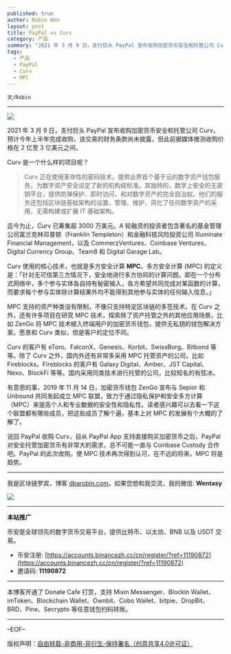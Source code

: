 ```yaml
---
published: true
author: Robin Wen
layout: post
title: PayPal vs Curv
category: 产品
summary: "2021 年 3 月 9 日，支付巨头 PayPal 宣布收购加密货币安全和托管公司 Curv，预计今年上半年完成收购，该交易的财务条款尚未披露，但此前据媒体推测收购价格在 2 亿至 3 亿美元之间。Curv 正在使用革命性的密码技术，提供业界首个基于云的数字资产钱包服务，为数字资产安全设定了新的机构级标准。其独特的，数学上安全的无密钥平台，提供防弹保护、即时访问，和对数字资产的完全自治权。他们的服务还包括区块链基础架构的设置、管理、维护，简化了任何数字资产的采用，无需构建或扩展 IT 基础架构。PayPal 的此次收购，使 MPC 技术再次得到认可，在不远的将来，MPC 将是趋势。"
tags:
  - 产品
  - PayPal
  - Curv
  - MPC
---
```


`文/Robin`

***

![](https://cdn.dbarobin.com/mwjwo52.png)

2021 年 3 月 9 日，支付巨头 PayPal 宣布收购加密货币安全和托管公司 Curv，预计今年上半年完成收购，该交易的财务条款尚未披露，但此前据媒体推测收购价格在 2 亿至 3 亿美元之间。

Curv 是一个什么样的项目呢？

> Curv 正在使用革命性的密码技术，提供业界首个基于云的数字资产钱包服务，为数字资产安全设定了新的机构级标准。其独特的，数学上安全的无密钥平台，提供防弹保护、即时访问，和对数字资产的完全自治权。他们的服务还包括区块链基础架构的设置、管理、维护，简化了任何数字资产的采用，无需构建或扩展 IT 基础架构。

迄今为止，Curv 已筹集超 3000 万美元。A 轮融资的投资者包含著名的基金管理公司富兰克林邓普顿（Franklin Templeton）和金融科技风险投资公司 Illuminate Financial Management，以及 CommerzVentures、Coinbase Ventures、Digital Currency Group、Team8 和 Digital Garage Lab。

Curv 使用的核心技术，也就是多方安全计算 **MPC**。多方安全计算 (MPC) 的定义是：「针对无可信第三方情况下，安全地进行多方协同的计算问题。即在一个分布式网络中，多个参与实体各自持有秘密输入，各方希望共同完成对某函数的计算，而要求每个参与实体除计算结果外均不能得到其他参与实体的任何输入信息。」

MPC 支持的资产种类没有限制，不像只支持特定区块链的多签技术。在 Curv 之外，还有许多项目在研究 MPC 技术，探索除了资产托管之外的其他应用场景。比如 ZenGo 将 MPC 技术植入终端用户的加密货币钱包，提供无私钥的钱包解决方案，愿景和 Curv 类似，但是客户的定位不同。

Curv 的客户有 eToro、FalconX、Genesis、Korbit、SwissBorg、Bitbond 等等。除了 Curv 之外，国内外还有非常多采用 MPC 托管资产的公司，比如 Fireblocks。Fireblocks 的客户有 Galaxy Digital、Amber、JST Capital、Nexo、BlockFi 等等。国内采用同类技术进行托管的公司，比较知名的有弦冰。

有意思的事，2019 年 11 月 14 日，加密货币钱包 ZenGo 宣布与 Sepior 和 Unbound 共同发起成立 MPC 联盟，致力于通过隐私保护和安全多方计算（MPC）来提高个人和专业数据的安全性和隐私性。读者感兴趣可以去看一下这个联盟都有哪些成员，把这些成员了解个遍，基本上对 MPC 的发展有个大概的了解了。

说回 PayPal 收购 Curv，自从 PayPal App 支持直接购买加密货币之后，PayPal 对安全托管加密货币有非常大的需求，总不可能一直与 Coinbase Custody 合作吧。PayPal 的此次收购，使 MPC 技术再次得到认可，在不远的将来，MPC 将是趋势。

***

我是区块链罗宾，博客 [dbarobin.com](https://dbarobin.com/)。如果您想和我交流，我的微信: **Wentasy**

![](https://cdn.dbarobin.com/v4yywe2.png)

***

**本站推广**

币安是全球领先的数字货币交易平台，提供比特币、以太坊、BNB 以及 USDT 交易。

* 币安注册: [https://accounts.binancezh.cc/cn/register/?ref=11190872](https://accounts.binancezh.cc/cn/register/?ref=11190872)
* 邀请码: **11190872**

***

本博客开通了 Donate Cafe 打赏，支持 Mixin Messenger、Blockin Wallet、imToken、Blockchain Wallet、Ownbit、Cobo Wallet、bitpie、DropBit、BRD、Pine、Secrypto 等任意钱包扫码转账。

<center>
    <div class="--donate-button"
         data-button-id="f8b9df0d-af9a-460d-8258-d3f435445075"
    ></div>
</center>

***

–EOF–

版权声明：[自由转载-非商用-非衍生-保持署名（创意共享4.0许可证）](http://creativecommons.org/licenses/by-nc-nd/4.0/deed.zh)